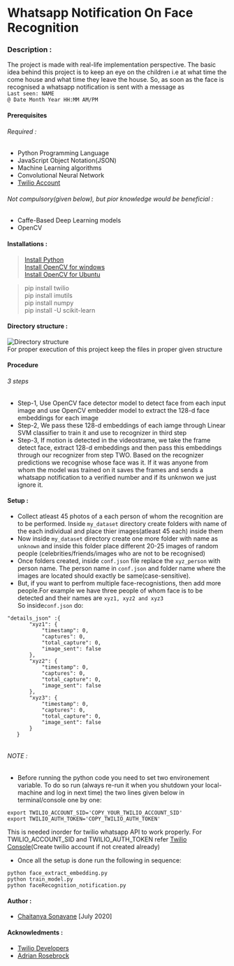# Whatsapp Notification On Face Recognition
### Description :
The project is made with real-life implementation perspective. The basic idea behind this project is to keep an eye on the children i.e at what time the come house and what time they leave the house. So, as soon as the face is recognised a whatsapp notification is sent with a message as <br/>
`Last seen: NAME` <br/>
`@ Date Month Year HH:MM AM/PM` <br/>

#### Prerequisites
  ###### Required :
  - Python Programming Language 
  - JavaScript Object Notation(JSON)
  - Machine Learning algorithms
  - Convolutional Neural Network 
  - [Twilio Account](https://www.twilio.com/)

  ###### Not compulsory(given below), but pior knowledge would be beneficial :
  - Caffe-Based Deep Learning models 
  - OpenCV 

#### Installations :
> [Install Python](https://www.python.org/downloads/)<br/>
> [Install OpenCV for windows](https://docs.opencv.org/master/d5/de5/tutorial_py_setup_in_windows.html) <br/>
> [Install OpenCV for Ubuntu](https://docs.opencv.org/master/d2/de6/tutorial_py_setup_in_ubuntu.html) <br/>

> pip install twilio <br/>
> pip install imutils <br/>
> pip install numpy <br/>
> pip install -U scikit-learn <br/>

#### Directory structure :
![Directory structure](https://github.com/techycs18/whats-notification-on-face_recognition/blob/master/directory_structure.png) <br/>
For proper execution of this project keep the files in proper given structure

#### Procedure
###### 3 steps
- Step-1, Use OpenCV face detector model to detect face from each input image and use OpenCV embedder model to extract the 128-d face embeddings for each image
- Step-2, We pass these 128-d embeddings of each iamge through Linear SVM classifier to train it and use to recognizer in third step
- Step-3, If motion is detected in the videostrame, we take the frame detect face, extract 128-d embeddings and then pass this embeddings through our recognizer from step TWO. Based on the recognizer predictions we recognise whose face was it. If it was anyone from whom the model was trained on it saves the frames and sends a whatsapp notification to a verified number and if its unknwon we just ignore it.   

#### Setup :
- Collect atleast 45 photos of a each person of whom the recognition are to be performed. Inside `my_dataset` directory create folders with name of the each individual and place thier images(atleast 45 each) inside them
- Now inside `my_dataset` directory create one more folder with name as `unknown` and inside this folder place different 20-25 images of random people (celebrities/friends/images who are not to be recognised) 
- Once folders created, inside `conf.json` file replace the `xyz_person` with person name. The person name in `conf.json` and folder name where the images are located should exactly be same(case-sensitive).
- But, if you want to perfrom multiple face-recognistions, then add more people.For example we have three people of whom face is to be detected and their names are `xyz1, xyz2 and xyz3`<br/>
So inside`conf.json` do:
 ```
 "details_json" :{
		"xyz1": {
			"timestamp": 0,
			"captures": 0,
			"total_capture": 0,
			"image_sent": false
		},
		"xyz2": {
			"timestamp": 0,
			"captures": 0,
			"total_capture": 0,
			"image_sent": false
		},
    	"xyz3": {
			"timestamp": 0,
			"captures": 0,
			"total_capture": 0,
			"image_sent": false
		}
	}
  
 ```
###### NOTE :
- Before running the python code you need to set two environement variable. To do so run (always re-run it when you shutdown your local-machine and log in next time) the two lines given below in terminal/console one by one:
```
export TWILIO_ACCOUNT_SID='COPY_YOUR_TWILIO_ACCOUNT_SID'
export TWILIO_AUTH_TOKEN='COPY_TWILIO_AUTH_TOKEN'
```
This is needed inorder for twilio whatsapp API to work properly. For TWILIO_ACCOUNT_SID and TWILIO_AUTH_TOKEN refer [Twilio Console](https://www.twilio.com/console)(Create twilio account if not created already)

- Once all the setup is done run the following in sequence:
```
python face_extract_embedding.py
python train_model.py
python faceRecognition_notification.py
````

#### Author :
- [Chaitanya Sonavane](https://www.linkedin.com/in/chaitanya-sonavane-3766521a0/) [July 2020] 

#### Acknowledments :
- [Twilio Developers](https://www.twilio.com/) 
- [Adrian Rosebrock](https://www.pyimagesearch.com/)
